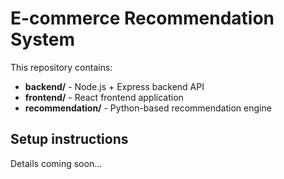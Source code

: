 # E-commerce Recommendation System

This repository contains:

- **backend/** - Node.js + Express backend API
- **frontend/** - React frontend application
- **recommendation/** - Python-based recommendation engine

## Setup instructions

Details coming soon...
